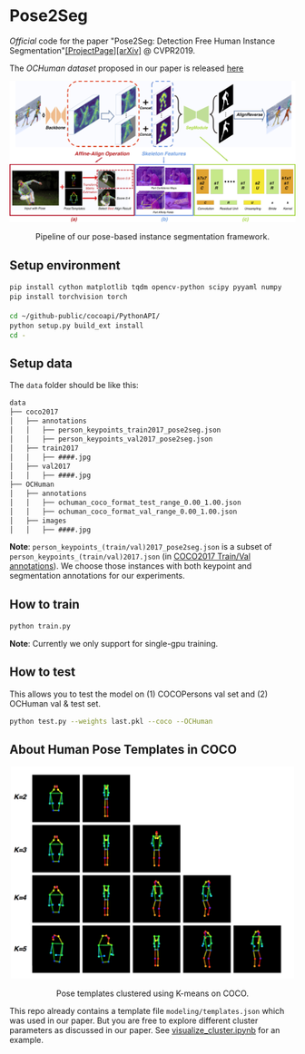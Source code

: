 # Pose2Seg

*Official* code for the paper "Pose2Seg: Detection Free Human Instance Segmentation"[[ProjectPage]](http://www.liruilong.cn/Pose2Seg/index.html)[[arXiv]](https://arxiv.org/abs/1803.10683) @ CVPR2019.

The *OCHuman dataset* proposed in our paper is released [here](https://github.com/liruilong940607/OCHumanApi)

<div align="center">
<img src="figures/pipeline.jpg" width="1000px"/>
<p> Pipeline of our pose-based instance segmentation framework.</p>
</div>

## Setup environment

``` bash
pip install cython matplotlib tqdm opencv-python scipy pyyaml numpy
pip install torchvision torch

cd ~/github-public/cocoapi/PythonAPI/
python setup.py build_ext install
cd -
```

## Setup data

The `data` folder should be like this:

    data
    ├── coco2017 
    │   ├── annotations  
    │   │   ├── person_keypoints_train2017_pose2seg.json 
    │   │   ├── person_keypoints_val2017_pose2seg.json 
    │   ├── train2017  
    │   │   ├── ####.jpg  
    │   ├── val2017  
    │   │   ├── ####.jpg  
    ├── OCHuman
    │   ├── annotations  
    │   │   ├── ochuman_coco_format_test_range_0.00_1.00.json   
    │   │   ├── ochuman_coco_format_val_range_0.00_1.00.json   
    │   ├── images  
    │   │   ├── ####.jpg  

**Note**: 
`person_keypoints_(train/val)2017_pose2seg.json` is a subset of `person_keypoints_(train/val)2017.json` (in [COCO2017 Train/Val annotations](http://images.cocodataset.org/annotations/annotations_trainval2017.zip)). We choose those instances with both keypoint and segmentation annotations for our experiments.

## How to train

``` bash
python train.py
```

**Note**: Currently we only support for single-gpu training.

## How to test

This allows you to test the model on (1) COCOPersons val set and (2) OCHuman val & test set.

``` bash
python test.py --weights last.pkl --coco --OCHuman
```

## About Human Pose Templates in COCO

<div align="center">
<img src="figures/pose_templates.png" width="500px"/>
<p> Pose templates clustered using K-means on COCO.</p>
</div>

This repo already contains a template file `modeling/templates.json` which was used in our paper. But you are free to explore different cluster parameters as discussed in our paper. See [visualize_cluster.ipynb](visualize_cluster.ipynb) for an example.




